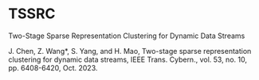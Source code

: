 # TSSRC
Two-Stage Sparse Representation Clustering for Dynamic Data Streams

J. Chen, Z. Wang*, S. Yang, and H. Mao, Two-stage sparse representation clustering for dynamic data streams, IEEE Trans. Cybern., vol. 53, no. 10, pp. 6408-6420, Oct. 2023.


